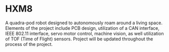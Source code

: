 # HXM8
A quadra-pod robot designed to autonomously roam around a living space. Elements of the project include PCB design, utilization of a CAN interface, IEEE 802.11 interface, servo motor control, machine vision, as well utilization of TOF (Time of Flight) sensors. Project will be updated throughout the process of the project.

